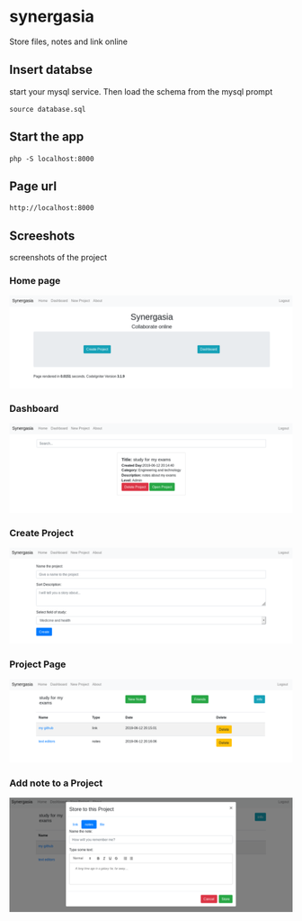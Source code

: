 # synergasia
Store files, notes and link online

## Insert databse
start your mysql service. Then load the schema from the mysql prompt
```
source database.sql
```

## Start the app
```
php -S localhost:8000
```

## Page url
```
http://localhost:8000
```

## Screeshots
screenshots of the project

### Home page
![Home Page](screenshots/home.png?raw=true "Home Page")

### Dashboard 
![Dashboard](screenshots/dashboard.png?raw=true "Dashboard")

### Create Project
![Editor page](screenshots/createProject.png?raw=true "Create Project")

### Project Page
![Editor page](screenshots/projectPage.png?raw=true "Project Page")

### Add note to a Project
![Editor page](screenshots/addNote.png?raw=true "Add note")
